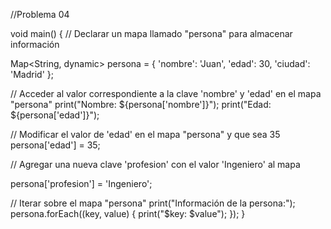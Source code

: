 //Problema 04 

void main() {
  // Declarar un mapa llamado "persona" para almacenar información
  
  Map<String, dynamic> persona = {
    'nombre': 'Juan',
    'edad': 30,
    'ciudad': 'Madrid'
  };

  // Acceder al valor correspondiente a la clave 'nombre' y 'edad' en el mapa "persona" 
  print("Nombre: ${persona['nombre']}");
  print("Edad: ${persona['edad']}");

  // Modificar el valor de 'edad' en el mapa "persona" y que sea 35
  persona['edad'] = 35;

  // Agregar una nueva clave 'profesion' con el valor 'Ingeniero' al mapa
  
  persona['profesion'] = 'Ingeniero';

  // Iterar sobre el mapa "persona"
  print("Información de la persona:");
  persona.forEach((key, value) {
    print("$key: $value");
  });
}